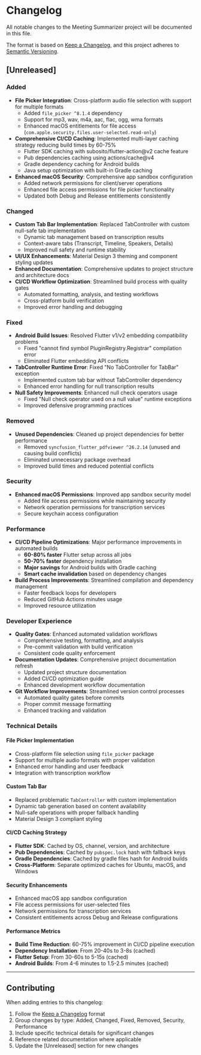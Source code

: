 # Changelog

All notable changes to the Meeting Summarizer project will be documented in this file.

The format is based on [Keep a Changelog](https://keepachangelog.com/en/1.0.0/),
and this project adheres to [Semantic Versioning](https://semver.org/spec/v2.0.0.html).

## [Unreleased]

### Added
- **File Picker Integration**: Cross-platform audio file selection with support for multiple formats
  - Added `file_picker ^8.1.4` dependency
  - Support for mp3, wav, m4a, aac, flac, ogg, wma formats
  - Enhanced macOS entitlements for file access (`com.apple.security.files.user-selected.read-only`)
- **Comprehensive CI/CD Caching**: Implemented multi-layer caching strategy reducing build times by 60-75%
  - Flutter SDK caching with subosito/flutter-action@v2 cache feature
  - Pub dependencies caching using actions/cache@v4
  - Gradle dependency caching for Android builds
  - Java setup optimization with built-in Gradle caching
- **Enhanced macOS Security**: Comprehensive app sandbox configuration
  - Added network permissions for client/server operations
  - Enhanced file access permissions for file picker functionality
  - Updated both Debug and Release entitlements consistently

### Changed
- **Custom Tab Bar Implementation**: Replaced TabController with custom null-safe tab implementation
  - Dynamic tab management based on transcription results
  - Context-aware tabs (Transcript, Timeline, Speakers, Details)
  - Improved null safety and runtime stability
- **UI/UX Enhancements**: Material Design 3 theming and component styling updates
- **Enhanced Documentation**: Comprehensive updates to project structure and architecture docs
- **CI/CD Workflow Optimization**: Streamlined build process with quality gates
  - Automated formatting, analysis, and testing workflows
  - Cross-platform build verification
  - Improved error handling and debugging

### Fixed
- **Android Build Issues**: Resolved Flutter v1/v2 embedding compatibility problems
  - Fixed "cannot find symbol PluginRegistry.Registrar" compilation error
  - Eliminated Flutter embedding API conflicts
- **TabController Runtime Error**: Fixed "No TabController for TabBar" exception
  - Implemented custom tab bar without TabController dependency
  - Enhanced error handling for null transcription results
- **Null Safety Improvements**: Enhanced null check operators usage
  - Fixed "Null check operator used on a null value" runtime exceptions
  - Improved defensive programming practices

### Removed
- **Unused Dependencies**: Cleaned up project dependencies for better performance
  - Removed `syncfusion_flutter_pdfviewer ^26.2.14` (unused and causing build conflicts)
  - Eliminated unnecessary package overhead
  - Improved build times and reduced potential conflicts

### Security
- **Enhanced macOS Permissions**: Improved app sandbox security model
  - Added file access permissions while maintaining security
  - Network operation permissions for transcription services
  - Secure keychain access configuration

### Performance
- **CI/CD Pipeline Optimizations**: Major performance improvements in automated builds
  - **60-80% faster** Flutter setup across all jobs
  - **50-70% faster** dependency installation
  - **Major savings** for Android builds with Gradle caching
  - **Smart cache invalidation** based on dependency changes
- **Build Process Improvements**: Streamlined compilation and dependency management
  - Faster feedback loops for developers
  - Reduced GitHub Actions minutes usage
  - Improved resource utilization

### Developer Experience
- **Quality Gates**: Enhanced automated validation workflows
  - Comprehensive testing, formatting, and analysis
  - Pre-commit validation with build verification
  - Consistent code quality enforcement
- **Documentation Updates**: Comprehensive project documentation refresh
  - Updated project structure documentation
  - Added CI/CD optimization guide
  - Enhanced development workflow documentation
- **Git Workflow Improvements**: Streamlined version control processes
  - Automated quality gates before commits
  - Proper commit message formatting
  - Enhanced tracking and validation

### Technical Details

#### File Picker Implementation
- Cross-platform file selection using `file_picker` package
- Support for multiple audio formats with proper validation
- Enhanced error handling and user feedback
- Integration with transcription workflow

#### Custom Tab Bar
- Replaced problematic `TabController` with custom implementation
- Dynamic tab generation based on content availability
- Null-safe operations with proper fallback handling
- Material Design 3 compliant styling

#### CI/CD Caching Strategy
- **Flutter SDK**: Cached by OS, channel, version, and architecture
- **Pub Dependencies**: Cached by `pubspec.lock` hash with fallback keys
- **Gradle Dependencies**: Cached by gradle files hash for Android builds
- **Cross-Platform**: Separate optimized caches for Ubuntu, macOS, and Windows

#### Security Enhancements
- Enhanced macOS app sandbox configuration
- File access permissions for user-selected files
- Network permissions for transcription services
- Consistent entitlements across Debug and Release configurations

#### Performance Metrics
- **Build Time Reduction**: 60-75% improvement in CI/CD pipeline execution
- **Dependency Installation**: From 20-40s to 3-8s (cached)
- **Flutter Setup**: From 30-60s to 5-15s (cached)
- **Android Builds**: From 4-6 minutes to 1.5-2.5 minutes (cached)

---

## Contributing

When adding entries to this changelog:
1. Follow the [Keep a Changelog](https://keepachangelog.com/en/1.0.0/) format
2. Group changes by type: Added, Changed, Fixed, Removed, Security, Performance
3. Include specific technical details for significant changes
4. Reference related documentation where applicable
5. Update the [Unreleased] section for new changes
